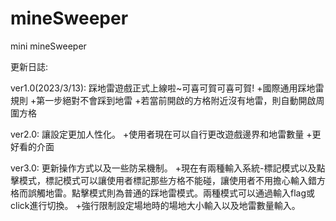 # mineSweeper
mini mineSweeper

更新日誌:

ver1.0(2023/3/13):
 踩地雷遊戲正式上線啦~可喜可賀可喜可賀!
 +國際通用踩地雷規則
 +第一步絕對不會踩到地雷
 +若當前開啟的方格附近沒有地雷，則自動開啟周圍方格
 
ver2.0:
 讓設定更加人性化。
 +使用者現在可以自行更改遊戲邊界和地雷數量
 +更好看的介面

ver3.0:
 更新操作方式以及一些防呆機制。
 +現在有兩種輸入系統-標記模式以及點擊模式，標記模式可以讓使用者標記那些方格不能碰，讓使用者不用擔心輸入錯方格而誤觸地雷。點擊模式則為普通的踩地雷模式。兩種模式可以通過輸入flag或click進行切換。
 +強行限制設定場地時的場地大小輸入以及地雷數量輸入。
